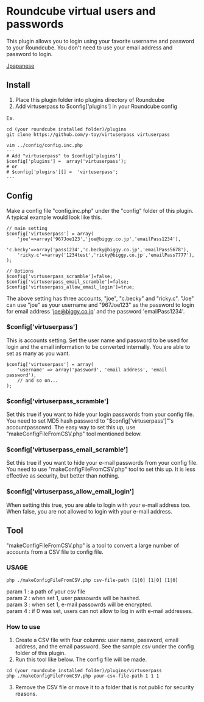 # Roundcube virtual users and passwords
This plugin allows you to login using your favorite username and password to your Roundcube. You don't need to use your email address and password to login.

[Jpapanese](https://blog.gogodiet.net/itsupport/272/2022/01/24/)

## Install
1. Place this plugin folder into plugins directory of Roundcube
2. Add virtuserpass to $config['plugins'] in your Roundcube config

Ex.
```
cd (your roundcube installed folder)/plugins
git clone https://github.com/y-toy/virtuserpass virtuserpass

vim ../config/config.inc.php
---
# Add "virtuserpass" to $config['plugins']
$config['plugins'] =  array('virtuserpass');
# or
# $config['plugins'][] =  'virtuserpass';
---
```
## Config

Make a config file "config.inc.php" under the "config" folder of this plugin.
A typical example would look like this.
```
// main setting
$config['virtuserpass'] = array(
	'joe'=>array('967Joe123','joe@biggy.co.jp','emailPass1234'),
	'c.becky'=>array('pass1234','c.becky@biggy.co.jp','emailPass5678'),
	'ricky.c'=>array('1234test','ricky@biggy.co.jp','emailPass7777'),
);

// Options
$config['virtuserpass_scramble']=false;
$config['virtuserpass_email_scramble']=false;
$config['virtuserpass_allow_email_login']=true;
```
The above setting has three accounts, "joe", "c.becky" and "ricky.c". "Joe" can use "joe" as your username and "967Joe123" as the password to login for email address 'joe@biggy.co.jp' and the password 'emailPass1234'.

### $config['virtuserpass']
This is accounts setting. Set the user name and password to be used for login and the email information to be converted internally. You are able to set as many as you want.
```
$config['virtuserpass'] = array(
	'username' => array('password', 'email address', 'email password'),
	// and so on...
);
```

### $config['virtuserpass_scramble']
Set this true if you want to hide your login passwords from your config file. You need to set MD5 hash password to "$config['virtuserpass']"'s accountpassowrd. The easy way to set this up, use "makeConfigFileFromCSV.php" tool mentioned below.

### $config['virtuserpass_email_scramble']
Set this true if you want to hide your e-mail passwords from your config file. You need to use "makeConfigFileFromCSV.php" tool to set this up. It is less effective as security, but better than nothing.

### $config['virtuserpass_allow_email_login']
When setting this true, you are able to login with your e-mail address too.
When false, you are not allowed to login with your e-mail address.

## Tool
"makeConfigFileFromCSV.php" is a tool to convert a large number of accounts from a CSV file to config file.

### USAGE
```
php ./makeConfigFileFromCSV.php csv-file-path [1|0] [1|0] [1|0]
```
param 1 : a path of your csv file<br />
param 2 : when set 1, user passowrds will be hashed.<br />
param 3 : when set 1, e-mail passowrds will be encrypted.<br />
param 4 : if 0 was set, users can not allow to log in with e-mail addresses.<br />


### How to use
1. Create a CSV file with four columns: user name, password, email address, and the email password. See the sample.csv under the config folder of this plugin.
2. Run this tool like below. The config file will be made.
```
cd (your roundcube installed folder)/plugins/virtuserpass
php ./makeConfigFileFromCSV.php your-csv-file-path 1 1 1
```
3. Remove the CSV file or move it to a folder that is not public for security reasons.
